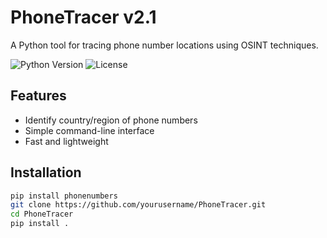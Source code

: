 # PhoneTracer v2.1

A Python tool for tracing phone number locations using OSINT techniques.

![Python Version](https://img.shields.io/badge/python-3.6%2B-blue)
![License](https://img.shields.io/badge/license-MIT-green)

## Features

- Identify country/region of phone numbers
- Simple command-line interface
- Fast and lightweight

## Installation

```bash
pip install phonenumbers
git clone https://github.com/yourusername/PhoneTracer.git
cd PhoneTracer
pip install .
